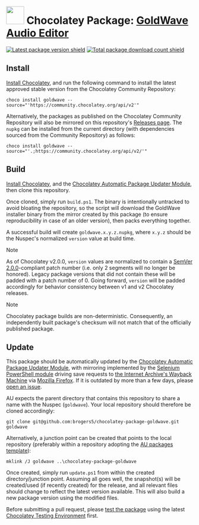 ﻿# <img src="https://cdn.jsdelivr.net/gh/brogers5/chocolatey-package-goldwave@3a976c93b87cd6475c3f452583e7b2d1e4223b1d/goldwave.png" width="48" height="48"/> Chocolatey Package: [GoldWave Audio Editor](https://community.chocolatey.org/packages/goldwave)

[![Latest package version shield](https://img.shields.io/chocolatey/v/goldwave.svg)](https://community.chocolatey.org/packages/goldwave)
[![Total package download count shield](https://img.shields.io/chocolatey/dt/goldwave.svg)](https://community.chocolatey.org/packages/goldwave)

## Install

[Install Chocolatey](https://chocolatey.org/install), and run the following command to install the latest approved stable version from the Chocolatey Community Repository:

```shell
choco install goldwave --source="'https://community.chocolatey.org/api/v2'"
```

Alternatively, the packages as published on the Chocolatey Community Repository will also be mirrored on this repository's [Releases page](https://github.com/brogers5/chocolatey-package-goldwave/releases). The `nupkg` can be installed from the current directory (with dependencies sourced from the Community Repository) as follows:

```shell
choco install goldwave --source="'.;https://community.chocolatey.org/api/v2/'"
```

## Build

[Install Chocolatey](https://chocolatey.org/install), and the [Chocolatey Automatic Package Updater Module](https://github.com/majkinetor/au), then clone this repository.

Once cloned, simply run `build.ps1`. The binary is intentionally untracked to avoid bloating the repository, so the script will download the GoldWave installer binary from the mirror created by this package (to ensure reproducibility in case of an older version), then packs everything together.

A successful build will create `goldwave.x.y.z.nupkg`, where `x.y.z` should be the Nuspec's normalized `version` value at build time.

>[!Note]
>As of Chocolatey v2.0.0, `version` values are normalized to contain a [SemVer 2.0.0](https://semver.org/spec/v2.0.0.html)-compliant patch number (i.e. only 2 segments will no longer be honored). Legacy package versions that did not contain these will be padded with a patch number of 0. Going forward, `version` will be padded accordingly for behavior consistency between v1 and v2 Chocolatey releases.

>[!Note]
>Chocolatey package builds are non-deterministic. Consequently, an independently built package's checksum will not match that of the officially published package.

## Update

This package should be automatically updated by the [Chocolatey Automatic Package Updater Module](https://github.com/majkinetor/au), with mirroring implemented by the [Selenium PowerShell module](https://github.com/adamdriscoll/selenium-powershell) driving save requests to [the Internet Archive's Wayback Machine](https://web.archive.org/) via [Mozilla Firefox](https://www.mozilla.org/firefox/new/). If it is outdated by more than a few days, please [open an issue](https://github.com/brogers5/chocolatey-package-goldwave/issues).

AU expects the parent directory that contains this repository to share a name with the Nuspec (`goldwave`). Your local repository should therefore be cloned accordingly:

```shell
git clone git@github.com:brogers5/chocolatey-package-goldwave.git goldwave
```

Alternatively, a junction point can be created that points to the local repository (preferably within a repository adopting the [AU packages template](https://github.com/majkinetor/au-packages-template)):

```shell
mklink /J goldwave ..\chocolatey-package-goldwave
```

Once created, simply run `update.ps1` from within the created directory/junction point. Assuming all goes well, the snapshot(s) will be created/used (if recently created) for the release, and all relevant files should change to reflect the latest version available. This will also build a new package version using the modified files.

Before submitting a pull request, please [test the package](https://docs.chocolatey.org/en-us/community-repository/moderation/package-verifier#steps-for-each-package) using the latest [Chocolatey Testing Environment](https://github.com/chocolatey-community/chocolatey-test-environment) first.

